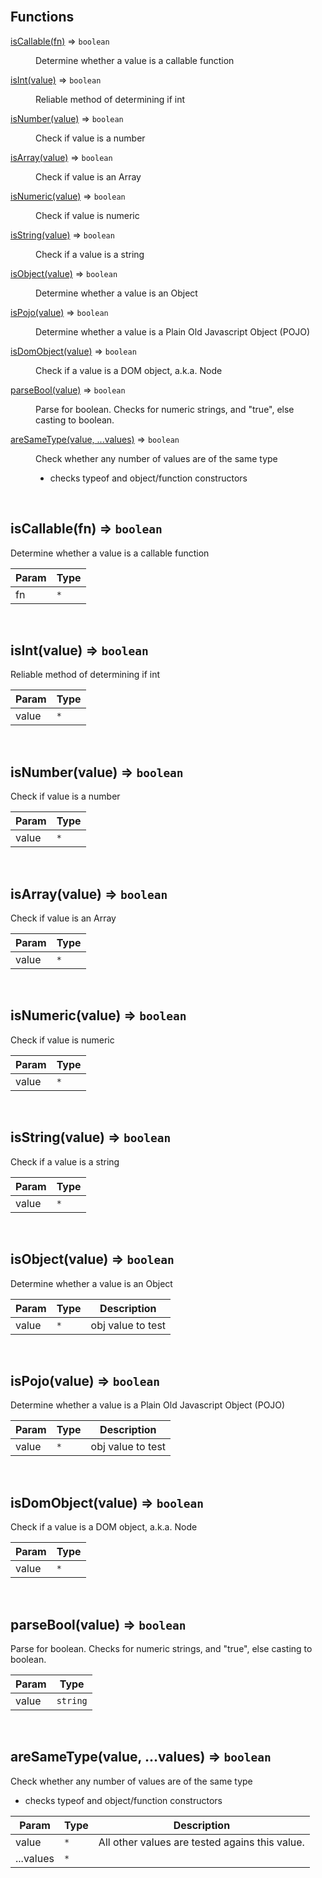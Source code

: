 <br>

## Functions

<dl>
<dt><a href="#isCallable">isCallable(fn)</a> ⇒ <code>boolean</code></dt>
<dd><p>Determine whether a value is a callable function</p>
</dd>
<dt><a href="#isInt">isInt(value)</a> ⇒ <code>boolean</code></dt>
<dd><p>Reliable method of determining if int</p>
</dd>
<dt><a href="#isNumber">isNumber(value)</a> ⇒ <code>boolean</code></dt>
<dd><p>Check if value is a number</p>
</dd>
<dt><a href="#isArray">isArray(value)</a> ⇒ <code>boolean</code></dt>
<dd><p>Check if value is an Array</p>
</dd>
<dt><a href="#isNumeric">isNumeric(value)</a> ⇒ <code>boolean</code></dt>
<dd><p>Check if value is numeric</p>
</dd>
<dt><a href="#isString">isString(value)</a> ⇒ <code>boolean</code></dt>
<dd><p>Check if a value is a string</p>
</dd>
<dt><a href="#isObject">isObject(value)</a> ⇒ <code>boolean</code></dt>
<dd><p>Determine whether a value is an Object</p>
</dd>
<dt><a href="#isPojo">isPojo(value)</a> ⇒ <code>boolean</code></dt>
<dd><p>Determine whether a value is a Plain Old Javascript Object (POJO)</p>
</dd>
<dt><a href="#isDomObject">isDomObject(value)</a> ⇒ <code>boolean</code></dt>
<dd><p>Check if a value is a DOM object, a.k.a. Node</p>
</dd>
<dt><a href="#parseBool">parseBool(value)</a> ⇒ <code>boolean</code></dt>
<dd><p>Parse for boolean.
Checks for numeric strings, and &quot;true&quot;, else casting to boolean.</p>
</dd>
<dt><a href="#areSameType">areSameType(value, ...values)</a> ⇒ <code>boolean</code></dt>
<dd><p>Check whether any number of values are of the same type</p>
<ul>
<li>checks typeof and object/function constructors</li>
</ul>
</dd>
</dl>


<br><a name="isCallable"></a>

## isCallable(fn) ⇒ <code>boolean</code>
Determine whether a value is a callable function


| Param | Type |
| --- | --- |
| fn | <code>\*</code> | 


<br><a name="isInt"></a>

## isInt(value) ⇒ <code>boolean</code>
Reliable method of determining if int


| Param | Type |
| --- | --- |
| value | <code>\*</code> | 


<br><a name="isNumber"></a>

## isNumber(value) ⇒ <code>boolean</code>
Check if value is a number


| Param | Type |
| --- | --- |
| value | <code>\*</code> | 


<br><a name="isArray"></a>

## isArray(value) ⇒ <code>boolean</code>
Check if value is an Array


| Param | Type |
| --- | --- |
| value | <code>\*</code> | 


<br><a name="isNumeric"></a>

## isNumeric(value) ⇒ <code>boolean</code>
Check if value is numeric


| Param | Type |
| --- | --- |
| value | <code>\*</code> | 


<br><a name="isString"></a>

## isString(value) ⇒ <code>boolean</code>
Check if a value is a string


| Param | Type |
| --- | --- |
| value | <code>\*</code> | 


<br><a name="isObject"></a>

## isObject(value) ⇒ <code>boolean</code>
Determine whether a value is an Object


| Param | Type | Description |
| --- | --- | --- |
| value | <code>\*</code> | obj value to test |


<br><a name="isPojo"></a>

## isPojo(value) ⇒ <code>boolean</code>
Determine whether a value is a Plain Old Javascript Object (POJO)


| Param | Type | Description |
| --- | --- | --- |
| value | <code>\*</code> | obj value to test |


<br><a name="isDomObject"></a>

## isDomObject(value) ⇒ <code>boolean</code>
Check if a value is a DOM object, a.k.a. Node


| Param | Type |
| --- | --- |
| value | <code>\*</code> | 


<br><a name="parseBool"></a>

## parseBool(value) ⇒ <code>boolean</code>
Parse for boolean.
Checks for numeric strings, and "true", else casting to boolean.


| Param | Type |
| --- | --- |
| value | <code>string</code> | 


<br><a name="areSameType"></a>

## areSameType(value, ...values) ⇒ <code>boolean</code>
Check whether any number of values are of the same type
* checks typeof and object/function constructors


| Param | Type | Description |
| --- | --- | --- |
| value | <code>\*</code> | All other values are tested agains this value. |
| ...values | <code>\*</code> |  |

